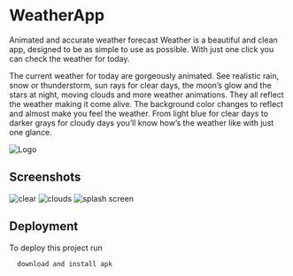 # WeatherApp

Animated and accurate weather forecast
Weather is a beautiful and clean app, designed to be as simple to use as possible. With just one click you can check the weather for today.

The current weather for today are gorgeously animated. See realistic rain, snow or thunderstorm, sun rays for clear days, the moon’s glow and the stars at night, moving clouds and more weather animations. They all reflect the weather making it come alive.
The background color changes to reflect and almost make you feel the weather. From light blue for clear days to darker grays for cloudy days you’ll know how’s the weather like with just one glance.


![Logo](https://github.com/coderlakshayjain/WeatherApp/assets/53349105/645633e7-cc4c-4a22-a8ae-35bd9498ff92)


## Screenshots

![clear](https://github.com/coderlakshayjain/WeatherApp/assets/53349105/30c89f97-a2d5-4a64-9b0e-a765ae304f36)
![clouds](https://github.com/coderlakshayjain/WeatherApp/assets/53349105/401e18ec-d3f6-46b2-96af-6a7bd29c60b8)
![splash screen](https://github.com/coderlakshayjain/WeatherApp/assets/53349105/c010737e-7dc5-4d89-bfca-2f6e4c6d3c91)
## Deployment

To deploy this project run

```bash
  download and install apk
```

